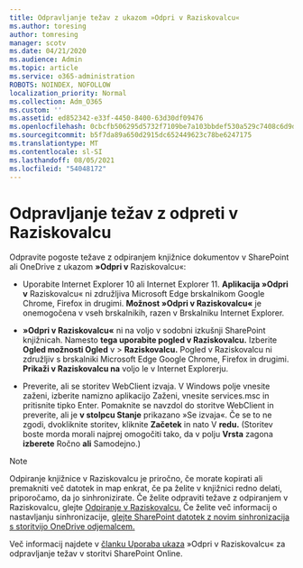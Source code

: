 ```yaml
---
title: Odpravljanje težav z ukazom »Odpri v Raziskovalcu«
ms.author: toresing
author: tomresing
manager: scotv
ms.date: 04/21/2020
ms.audience: Admin
ms.topic: article
ms.service: o365-administration
ROBOTS: NOINDEX, NOFOLLOW
localization_priority: Normal
ms.collection: Adm_O365
ms.custom: ''
ms.assetid: ed852342-e33f-4450-8400-63d30df09476
ms.openlocfilehash: 0cbcfb506295d5732f7109be7a103bbdef530a529c7408c6d9d45a7b38a89915
ms.sourcegitcommit: b5f7da89a650d2915dc652449623c78be6247175
ms.translationtype: MT
ms.contentlocale: sl-SI
ms.lasthandoff: 08/05/2021
ms.locfileid: "54048172"
---
```

# <a name="fix-problems-with-open-with-explorer"></a>Odpravljanje težav z odpreti v Raziskovalcu

Odpravite pogoste težave z odpiranjem knjižnice dokumentov v SharePoint ali OneDrive z ukazom **»Odpri v** Raziskovalcu«: 
  
- Uporabite Internet Explorer 10 ali Internet Explorer 11. **Aplikacija »Odpri v** Raziskovalcu« ni združljiva Microsoft Edge brskalnikom Google Chrome, Firefox in drugimi. **Možnost »Odpri v Raziskovalcu«** je onemogočena v vseh brskalnikih, razen v Brskalniku Internet Explorer. 
    
- **»Odpri v Raziskovalcu«** ni na voljo v sodobni izkušnji SharePoint knjižnicah. Namesto **tega uporabite pogled v Raziskovalcu.** Izberite **Ogled možnosti Ogled** v \> **Raziskovalcu.** Pogled v Raziskovalcu ni združljiv s brskalniki Microsoft Edge Google Chrome, Firefox in drugimi. **Prikaži v Raziskovalcu na** voljo le v Internet Explorerju. 
    
- Preverite, ali se storitev WebClient izvaja. V Windows polje vnesite zaženi, izberite namizno aplikacijo Zaženi, vnesite services.msc in pritisnite tipko Enter. Pomaknite se navzdol do storitve WebClient in preverite, ali je **v stolpcu Stanje** prikazano »Se izvaja«. Če se to ne zgodi, dvokliknite storitev, kliknite **Začetek** in nato V **redu.** (Storitev boste morda morali najprej omogočiti tako, da v polju **Vrsta** zagona **izberete** Ročno **ali** Samodejno.) 
    
> [!NOTE]
> Odpiranje knjižnice v Raziskovalcu je priročno, če morate kopirati ali premakniti več datotek in map enkrat, če pa želite v knjižnici redno delati, priporočamo, da jo sinhronizirate. Če želite odpraviti težave z odpiranjem v Raziskovalcu, glejte [Odpiranje v Raziskovalcu.](https://go.microsoft.com/fwlink/?linkid=871665) Če želite več informacij o nastavljanju sinhronizacije, [glejte SharePoint datotek z novim sinhronizacija s storitvijo OneDrive odjemalcem.](https://go.microsoft.com/fwlink/?linkid=871666)
  
Več informacij najdete v [članku Uporaba ukaza](https://docs.microsoft.com/sharepoint/support/lists-and-libraries/troubleshoot-issues-using-open-with-explorer) »Odpri v Raziskovalcu« za odpravljanje težav v storitvi SharePoint Online. 
  

